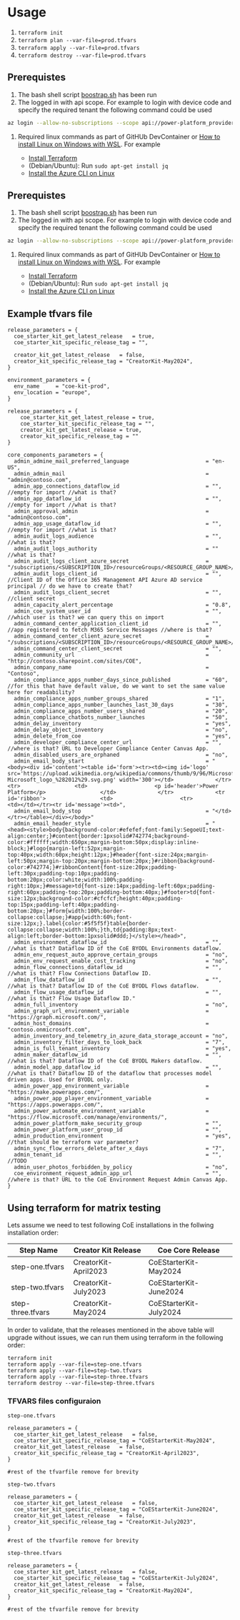 # Usage

1. `terraform init`
1. `terraform plan --var-file=prod.tfvars`
1. `terraform apply --var-file=prod.tfvars`
1. `terraform destroy --var-file=prod.tfvars`

## Prerequistes

1. The bash shell script [boostrap.sh](../../bootstrap/README.md) has been run
1. The logged in with api scope. For example to login with device code and specify the required tenant the following command could be used

```bash
az login --allow-no-subscriptions --scope api://power-platform_provider_terraform/.default --use-device-code --tenant 01234567-1111-2222-3333-444455556666
```

1. Required linux commands as part of GitHUb DevContainer or [How to install Linux on Windows with WSL](https://learn.microsoft.com/en-us/windows/wsl/install). For example

    - [Install Terraform](https://developer.hashicorp.com/terraform/tutorials/aws-get-started/install-cli)
    - (Debian/Ubuntu): Run `sudo apt-get install jq`
    - [Install the Azure CLI on Linux](https://learn.microsoft.com/en-us/cli/azure/install-azure-cli-linux)

## Prerequistes

1. The bash shell script [boostrap.sh](../../bootstrap/README.md) has been run
1. The logged in with api scope. For example to login with device code and specify the required tenant the following command could be used

```bash
az login --allow-no-subscriptions --scope api://power-platform_provider_terraform/.default --use-device-code --tenant 01234567-1111-2222-3333-444455556666
```

1. Required linux commands as part of GitHUb DevContainer or [How to install Linux on Windows with WSL](https://learn.microsoft.com/en-us/windows/wsl/install). For example

    - [Install Terraform](https://developer.hashicorp.com/terraform/tutorials/aws-get-started/install-cli)
    - (Debian/Ubuntu): Run `sudo apt-get install jq`
    - [Install the Azure CLI on Linux](https://learn.microsoft.com/en-us/cli/azure/install-azure-cli-linux)

## Example tfvars file

```hcl
release_parameters = {
  coe_starter_kit_get_latest_release   = true,
  coe_starter_kit_specific_release_tag = "",

  creator_kit_get_latest_release   = false,
  creator_kit_specific_release_tag = "CreatorKit-May2024",
}

environment_parameters = {
  env_name     = "coe-kit-prod",
  env_location = "europe",
}

release_parameters = {
    coe_starter_kit_get_latest_release = true,
    coe_starter_kit_specific_release_tag = "",
    creator_kit_get_latest_release = true,
    creator_kit_specific_release_tag = ""
}

core_components_parameters = {
  admin_admine_mail_preferred_language                        = "en-US",
  admin_admin_mail                                            = "admin@contoso.com",
  admin_app_connections_dataflow_id                           = "", //empty for import //what is that?
  admin_app_dataflow_id                                       = "", //empty for import //what is that?
  admin_approval_admin                                        = "admin@contoso.com",
  admin_app_usage_dataflow_id                                 = "", //empty for import //what is that?
  admin_audit_logs_audience                                   = "", //what is that?
  admin_audit_logs_authority                                  = ""  //what is that?
  admin_audit_logs_client_azure_secret                        = "/subscriptions/<SUBSCRIPTION_ID>/resourceGroups/<RESOURCE_GROUP_NAME>/providers/Microsoft.KeyVault/vaults/<KV_NAME>/secrets/<SECRET_NAME>",
  admin_audit_logs_client_id                                  = "", //Client ID of the Office 365 Management API Azure AD service principal // do we have to create that?
  admin_audit_logs_client_secret                              = "", //client secret
  admin_capacity_alert_percentage                             = "0.8",
  admin_coe_system_user_id                                    = "", //which user is that? we can query this on import
  admin_command_center_application_client_id                  = "", //app registered to fetch M365 Service Messages //where is that?
  admin_command_center_client_azure_secret                    = "/subscriptions/<SUBSCRIPTION_ID>/resourceGroups/<RESOURCE_GROUP_NAME>/providers/Microsoft.KeyVault/vaults/<KV_NAME>/secrets/<SECRET_NAME>",
  admin_command_center_client_secret                          = "",
  admin_community_url                                         = "http://contoso.sharepoint.com/sites/COE",
  admin_company_name                                          = "Contoso",
  admin_compliance_apps_number_days_since_published           = "60", //for this that have default value, do we want to set the same value here for readability?
  admin_compliance_apps_number_groups_shared                  = "1",
  admin_compliance_apps_number_launches_last_30_days          = "30",
  admin_compliance_apps_number_users_shared                   = "20",
  admin_compliance_chatbots_number_launches                   = "50",
  admin_delay_inventory                                       = "yes",
  admin_delay_object_inventory                                = "no",
  admin_delete_from_coe                                       = "yes",
  admin_developer_compliance_center_url                       = "", //where is that? URL to Developer Compliance Center Canvas App.
  admin_disabled_users_are_orphaned                           = "no",
  admin_email_body_start                                      = "<body><div id='content'><table id='form'><tr><td><img id='logo' src='https://upload.wikimedia.org/wikipedia/commons/thumb/9/96/Microsoft_logo_%282012%29.svg/1280px-Microsoft_logo_%282012%29.svg.png' width='300'></td>             </tr>             <tr>                 <td>                     <p id='header'>Power Platform</p>                 </td>             </tr>             <tr id='ribbon'>                 <td>                     <tr>                       <td></td></tr><tr id='message'><td>",
  admin_email_body_stop                                       = "</td></tr></table></div></body>"
  admin_email_header_style                                    = "<head><style>body{background-color:#efefef;font-family:SegoeUI;text-align:center;}#content{border:1pxsolid#742774;background-color:#ffffff;width:650px;margin-bottom:50px;display:inline-block;}#logo{margin-left:52px;margin-top:40px;width:60px;height:12px;}#header{font-size:24px;margin-left:50px;margin-top:20px;margin-bottom:20px;}#ribbon{background-color:#742774;}#ribbonContent{font-size:20px;padding-left:30px;padding-top:10px;padding-bottom:20px;color:white;width:100%;padding-right:10px;}#message>td{font-size:14px;padding-left:60px;padding-right:60px;padding-top:20px;padding-bottom:40px;}#footer>td{font-size:12px;background-color:#cfcfcf;height:40px;padding-top:15px;padding-left:40px;padding-bottom:20px;}#form{width:100%;border-collapse:collapse;}#app{width:60%;font-size:12px;}.label{color:#5f5f5f}table{border-collapse:collapse;width:100%;}th,td{padding:8px;text-align:left;border-bottom:1pxsolid#ddd;}</style></head>",
  admin_environment_dataflow_id                               = "", //what is that? Dataflow ID of the CoE BYODL Environments dataflow.
  admin_env_request_auto_approve_certain_groups               = "no",
  admin_env_request_enable_cost_tracking                      = "no",
  admin_flow_connections_dataflow_id                          = "", //what is that? Flow Connections Dataflow ID.
  admin_flow_dataflow_id                                      = "", //what is that? Dataflow ID of the CoE BYODL Flows dataflow.
  admin_flow_usage_dataflow_id                                = "", //what is that? Flow Usage Dataflow ID."
  admin_full_inventory                                        = "no",
  admin_graph_url_environment_variable                        = "https://graph.microsoft.com/",
  admin_host_domains                                          = "contoso.onmicrosoft.com",
  admin_inventory_and_telemetry_in_azure_data_storage_account = "no",
  admin_inventory_filter_days_to_look_back                    = "7",
  admin_is_full_tenant_inventory                              = "yes",
  admin_maker_dataflow_id                                     = "", //what is that? Dataflow ID of the CoE BYODL Makers dataflow.
  admin_model_app_dataflow_id                                 = "", //what is that? Dataflow ID of the dataflow that processes model driven apps. Used for BYODL only.
  admin_power_app_environment_variable                        = "https://make.powerapps.com/",
  admin_power_app_player_environment_variable                 = "https://apps.powerapps.com/",
  admin_power_automate_environment_variable                   = "https://flow.microsoft.com/manage/environments/",
  admin_power_platform_make_security_group                    = "",
  admin_power_platform_user_group_id                          = "",
  admin_production_environment                                = "yes", //that should be terraform var parameter?
  admin_sync_flow_errors_delete_after_x_days                  = "7",
  admin_tenant_id                                             = "", //TODO
  admin_user_photos_forbidden_by_policy                       = "no",
  coe_environment_request_admin_app_url                       = "", //where is that? URL to the CoE Environment Request Admin Canvas App.
}
```

## Using terraform for matrix testing

Lets assume we need to test following CoE installations in the follwing installation order:

| Step Name | Creator Kit Release | Coe Core Release |
| -------------| ------------- | ------------- |
| step-one.tfvars |CreatorKit-April2023 | CoEStarterKit-May2024 |
| step-two.tfvars |CreatorKit-July2023 | CoEStarterKit-June2024 |
| step-three.tfvars |CreatorKit-May2024 | CoEStarterKit-July2024 |

In order to validate, that the releases mentioned in the above table will upgrade without issues, we can run them using terraform in the following order:

```hcl
terraform init
terraform apply --var-file=step-one.tfvars
terraform apply --var-file=step-two.tfvars
terraform apply --var-file=step-three.tfvars
terraform destroy --var-file=step-three.tfvars
```

### TFVARS files configuraion

`step-one.tfvars`

```hcl
release_parameters = {
  coe_starter_kit_get_latest_release   = false,
  coe_starter_kit_specific_release_tag = "CoEStarterKit-May2024",
  creator_kit_get_latest_release   = false,
  creator_kit_specific_release_tag = "CreatorKit-April2023",
}

#rest of the tfvarfile remove for brevity
```

`step-two.tfvars`

```hcl
release_parameters = {
  coe_starter_kit_get_latest_release   = false,
  coe_starter_kit_specific_release_tag = "CoEStarterKit-June2024",
  creator_kit_get_latest_release   = false,
  creator_kit_specific_release_tag = "CreatorKit-July2023",
}

#rest of the tfvarfile remove for brevity
```

`step-three.tfvars`

```hcl
release_parameters = {
  coe_starter_kit_get_latest_release   = false,
  coe_starter_kit_specific_release_tag = "CoEStarterKit-July2024",
  creator_kit_get_latest_release   = false,
  creator_kit_specific_release_tag = "CreatorKit-May2024",
}

#rest of the tfvarfile remove for brevity
```
